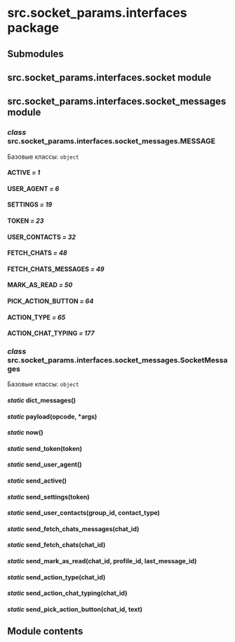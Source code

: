# src.socket_params.interfaces package

## Submodules

## src.socket_params.interfaces.socket module

## src.socket_params.interfaces.socket_messages module

### *class* src.socket_params.interfaces.socket_messages.MESSAGE

Базовые классы: `object`

#### ACTIVE *= 1*

#### USER_AGENT *= 6*

#### SETTINGS *= 19*

#### TOKEN *= 23*

#### USER_CONTACTS *= 32*

#### FETCH_CHATS *= 48*

#### FETCH_CHATS_MESSAGES *= 49*

#### MARK_AS_READ *= 50*

#### PICK_ACTION_BUTTON *= 64*

#### ACTION_TYPE *= 65*

#### ACTION_CHAT_TYPING *= 177*

### *class* src.socket_params.interfaces.socket_messages.SocketMessages

Базовые классы: `object`

#### *static* dict_messages()

#### *static* payload(opcode, \*args)

#### *static* now()

#### *static* send_token(token)

#### *static* send_user_agent()

#### *static* send_active()

#### *static* send_settings(token)

#### *static* send_user_contacts(group_id, contact_type)

#### *static* send_fetch_chats_messages(chat_id)

#### *static* send_fetch_chats(chat_id)

#### *static* send_mark_as_read(chat_id, profile_id, last_message_id)

#### *static* send_action_type(chat_id)

#### *static* send_action_chat_typing(chat_id)

#### *static* send_pick_action_button(chat_id, text)

## Module contents
